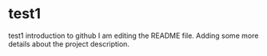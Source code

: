 # test1
test1 introduction to github
I am editing the README file. Adding some more details about the project description.
